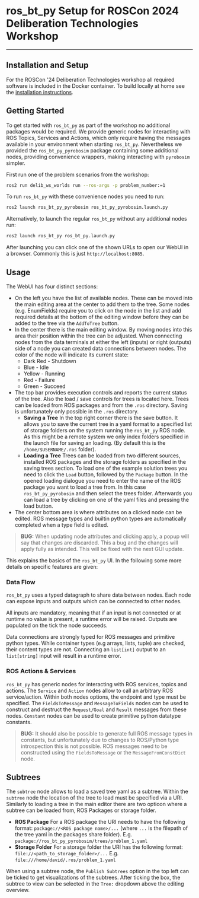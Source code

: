 # ros\_bt\_py Setup for ROSCon 2024 Deliberation Technologies Workshop

---

## Installation and Setup

For the ROSCon '24 Deliberation Technologies workshop all required software is included in the Docker container.
To build locally at home see the [installation instructions](https://fzi-forschungszentrum-informatik.github.io/ros2_ros_bt_py/index.html).

## Getting Started

To get started with `ros_bt_py` as part of the workshop no additional packages would be required.
We provide generic nodes for interacting with ROS Topics, Services and Actions, which only require having the messages available in your environment when starting `ros_bt_py`.
Nevertheless we provided the `ros_bt_py_pyrobosim` package containing some additional nodes, providing convenience wrappers, making interacting with `pyrobosim` simpler.

First run one of the problem scenarios from the workshop:

```bash
ros2 run delib_ws_worlds run --ros-args -p problem_number:=1
```

To run `ros_bt_py` with these convenience nodes you need to run:

```bash
ros2 launch ros_bt_py_pyrobosim ros_bt_py_pyrobosim.launch.py
```

Alternatively, to launch the regular `ros_bt_py` without any additional nodes run:

```bash
ros2 launch ros_bt_py ros_bt_py.launch.py
```

After launching you can click one of the shown URLs to open our WebUI in a browser.
Commonly this is just `http://localhost:8085`.

## Usage

The WebUI has four distinct sections:

* On the left you have the list of available nodes.
  These can be moved into the main editing area at the center to add them to the tree.
  Some nodes (e.g. EnumFields) require you to click on the node in the list and add required details at the bottom of the editing window before they can be added to  the tree via the `AddToTree` button.
* In the center there is the main editing window.
  By moving nodes into this area their position within the tree can be adjusted.
  When connecting nodes from the data terminals at either the left (inputs) or right (outputs) side of a node you can created data connections between nodes.
  The color of the node will indicate its current state:
  * Dark Red - Shutdown
  * Blue - Idle
  * Yellow - Running
  * Red - Failure
  * Green - Succeed
* The top bar provides execution controls and reports the current status of the tree.
  Also the load / save controls for trees is located here.
  Trees can be loaded from ROS packages and from the `.ros` directory.
  Saving is unfortunately only possible in the `.ros` directory.
  * **Saving a Tree** In the top right corner there is the save button.
    It allows you to save the current tree in a yaml format to a specified list of storage folders on the system running the `ros_bt_py` ROS node.
    As this might be a remote system we only index folders specified in the launch file for saving an loading. (By default this is the `/home/$USERNAME/.ros` folder).
  * **Loading a Tree** Trees can be loaded from two different sources, installed ROS packages and the storage folders as specified in the saving trees section.
    To load one of the example solution trees you need to click the `Load` button, followed by the `Package` button.
    In the opened loading dialogue you need to enter the name of the ROS package you want to load a tree from.
    In this case `ros_bt_py_pyrobosim` and then select the trees folder.
    Afterwards you can load a tree by clicking on one of the yaml files and pressing the load button.
* The center bottom area is where attributes on a clicked node can be edited.
  ROS message types and builtin python types are automatically completed when a type field is edited.
>
> **BUG:** When updating node attributes and clicking apply, a popup will say that changes are discarded. This a bug and the changes will apply fully as intended.
> This will be fixed with the next GUI update.
>

This explains the basics of the `ros_bt_py` UI.
In the following some more details on specific features are given:

### Data Flow

`ros_bt_py` uses a typed datagraph to share data between nodes.
Each node can expose inputs and outputs which can be connected to other nodes.

All inputs are mandatory, meaning that if an input is not connected or at runtime no value is present, a runtime error will be raised.
Outputs are populated on the tick the node succeeds.

Data connections are strongly typed for ROS messages and primitive python types.
While container types (e.g arrays, lists, tuple) are checked, their content types are not.
Connecting an `list[int]` output to an `list[string]` input will result in a runtime error.

### ROS Actions & Services

`ros_bt_py` has generic nodes for interacting with ROS services, topics and actions.
The `Service` and `Action` nodes allow to call an arbitrary ROS service/action.
Within both nodes options, the endpoint and type must be specified.
The `FieldsToMessage` and `MessageToFields` nodes can be used to construct and destruct the `Request/Goal` and `Result` messages from these nodes.
`Constant` nodes can be used to create primitive python datatype constants.
>
> **BUG:** It should also be possible to generate full ROS message types in constants, but unfortunately due to changes to ROS/Python type introspection
> this is not possible. ROS messages need to be constructed using the `FieldsToMessage` or the `MessageFromConstDict` node.
>

## Subtrees

The `subtree` node allows to load a saved tree yaml as a subtree.
Within the `subtree` node the location of the tree to load must be specified via a URI.
Similarly to loading a tree in the main editor there are two optioon where a subtree can be loaded from, ROS Packages or storage folder.

* **ROS Package** For a ROS package the URI needs to have the following format: `package://<ROS package name>/...` (where `...` is the filepath of the tree yaml in the packages share folder).
  E.g. `package://ros_bt_py_pyrobosim/trees/problem_1.yaml`
* **Storage Folder** For a storage folder the URI has the following format: `file://<path_to_storage_folder>/...`
  E.g. `file:///home/david/.ros/problem_1.yaml`

When using a subtree node, the `Publish Subtrees` option in the top left can be ticked to get visualizations of the subtrees.
After ticking the box, the subtree to view can be selected in the `Tree:` dropdown above the editing overview.
